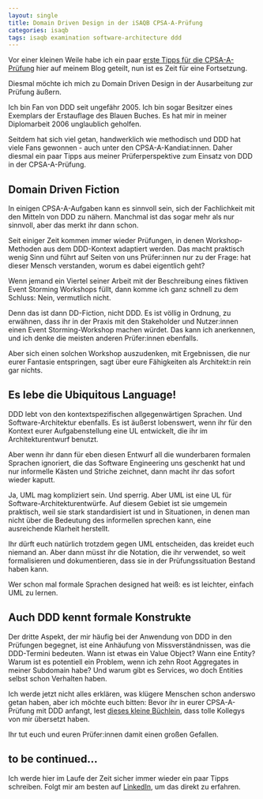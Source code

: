 ```yaml
---
layout: single
title: Domain Driven Design in der iSAQB CPSA-A-Prüfung
categories: isaqb
tags: isaqb examination software-architecture ddd
---
```


Vor einer kleinen Weile habe ich ein paar [erste Tipps für die CPSA-A-Prüfung](https://gerritbeine.de/isaqb/iSAQB-CPSA-A/) hier auf meinem Blog geteilt, nun ist es Zeit für eine Fortsetzung.

Diesmal möchte ich mich zu Domain Driven Design in der Ausarbeitung zur Prüfung äußern.

Ich bin Fan von DDD seit ungefähr 2005. Ich bin sogar Besitzer eines Exemplars der Erstauflage des Blauen Buches. Es hat mir in meiner Diplomarbeit 2006 unglaublich geholfen.

Seitdem hat sich viel getan, handwerklich wie methodisch und DDD hat viele Fans gewonnen - auch unter den CPSA-A-Kandiat:innen. Daher diesmal ein paar Tipps aus meiner Prüferperspektive zum Einsatz von DDD in der CPSA-A-Prüfung.

## Domain Driven Fiction

In einigen CPSA-A-Aufgaben kann es sinnvoll sein, sich der Fachlichkeit mit den Mitteln von DDD zu nähern. Manchmal ist das sogar mehr als nur sinnvoll, aber das merkt ihr dann schon.

Seit einiger Zeit kommen immer wieder Prüfungen, in denen Workshop-Methoden aus dem DDD-Kontext adaptiert werden. Das macht praktisch wenig Sinn und führt auf Seiten von uns Prüfer:innen nur zu der Frage: hat dieser Mensch verstanden, worum es dabei eigentlich geht?

Wenn jemand ein Viertel seiner Arbeit mit der Beschreibung eines fiktiven Event Storming Workshops füllt, dann komme ich ganz schnell zu dem Schluss: Nein, vermutlich nicht.

Denn das ist dann DD-Fiction, nicht DDD. Es ist völlig in Ordnung, zu erwähnen, dass ihr in der Praxis mit den Stakeholder und Nutzer:innen einen Event Storming-Workshop machen würdet. Das kann ich anerkennen, und ich denke die meisten anderen Prüfer:innen ebenfalls.

Aber sich einen solchen Workshop auszudenken, mit Ergebnissen, die nur eurer Fantasie entspringen, sagt über eure Fähigkeiten als Architekt:in rein gar nichts.

## Es lebe die Ubiquitous Language!

DDD lebt von den kontextspezifischen allgegenwärtigen Sprachen. Und Software-Architektur ebenfalls. Es ist äußerst lobenswert, wenn ihr für den Kontext eurer Aufgabenstellung eine UL entwickelt, die ihr im Architekturentwurf benutzt.

Aber wenn ihr dann für eben diesen Entwurf all die wunderbaren formalen Sprachen ignoriert, die das Software Engineering uns geschenkt hat und nur informelle Kästen und Striche zeichnet, dann macht ihr das sofort wieder kaputt.

Ja, UML mag kompliziert sein. Und sperrig. Aber UML ist eine UL für Software-Architekturentwürfe. Auf diesem Gebiet ist sie umgemein praktisch, weil sie stark standardisiert ist und in Situationen, in denen man nicht über die Bedeutung des informellen sprechen kann, eine ausreichende Klarheit herstellt.

Ihr dürft euch natürlich trotzdem gegen UML entscheiden, das kreidet euch niemand an. Aber dann müsst ihr die Notation, die ihr verwendet, so weit formalisieren und dokumentieren, dass sie in der Prüfungssituation Bestand haben kann.

Wer schon mal formale Sprachen designed hat weiß: es ist leichter, einfach UML zu lernen.

## Auch DDD kennt formale Konstrukte

Der dritte Aspekt, der mir häufig bei der Anwendung von DDD in den Prüfungen begegnet, ist eine Anhäufung von Missverständnissen, was die DDD-Termini bedeuten.
Wann ist etwas ein Value Object? Wann eine Entity? Warum ist es potentiell ein Problem, wenn ich zehn Root Aggregates in meiner Subdomain habe? Und warum gibt es Services, wo doch Entities selbst schon Verhalten haben.

Ich werde jetzt nicht alles erklären, was klügere Menschen schon anderswo getan haben, aber ich möchte euch bitten:
Bevor ihr in eurer CPSA-A-Prüfung mit DDD anfangt, lest [dieses kleine Büchlein](https://leanpub.com/ddd-referenz), dass tolle Kollegys von mir übersetzt haben.

Ihr tut euch und euren Prüfer:innen damit einen großen Gefallen.

## to be continued...

Ich werde hier im Laufe der Zeit sicher immer wieder ein paar Tipps schreiben.
Folgt mir am besten auf [LinkedIn](https://linkedin.com/in/gerritbeine), um das direkt zu erfahren.